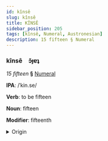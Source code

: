 ```yaml
---
id: kînsê
slug: kînsê
title: KÎNSÊ
sidebar_position: 205
tags: [kînsê, Numeral, Austronesian]
description: 15 fifteen § Numeral
---
```


### kînsê&emsp;<span kind="abugida">ɔ̃ɟɐʇ</span>

*15 fifteen* **§** [Numeral](../../tags/Numeral)

**IPA**: /ˈkin.se/

**Verb**: to be fifteen

**Noun**: fifteen

**Modifier**: fifteenth

<details>
    <summary>Origin</summary>
    Waray kinse /ˈkinse/<br/>
    <em>Austronesian Language Family</em>
</details>